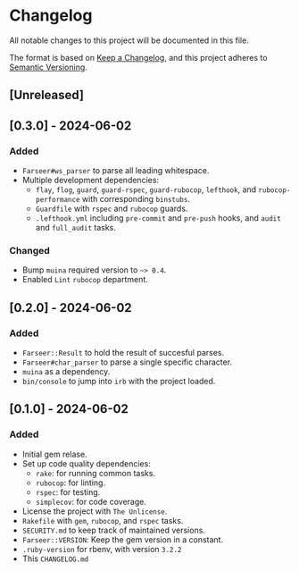 # Changelog

All notable changes to this project will be documented in this file.

The format is based on [Keep a Changelog](https://keepachangelog.com/en/1.1.0/),
and this project adheres to [Semantic Versioning](https://semver.org/spec/v2.0.0.html).

## [Unreleased]

## [0.3.0] - 2024-06-02
### Added
- `Farseer#ws_parser` to parse all leading whitespace.
- Multiple development dependencies:
  - `flay`, `flog`, `guard`, `guard-rspec`, `guard-rubocop`, `lefthook`, and
    `rubocop-performance` with corresponding `binstubs`.
  - `Guardfile` with `rspec` and `rubocop` guards.
  - `.lefthook.yml` including `pre-commit` and `pre-push` hooks, and `audit` and
    `full_audit` tasks.

### Changed
- Bump `muina` required version to `~> 0.4`.
- Enabled `Lint` `rubocop` department.


## [0.2.0] - 2024-06-02
### Added
- `Farseer::Result` to hold the result of succesful parses.
- `Farseer#char_parser` to parse a single specific character.
- `muina` as a dependency.
- `bin/console` to jump into `irb` with the project loaded.


## [0.1.0] - 2024-06-02
### Added
- Initial gem relase.
- Set up code quality dependencies:
  - `rake`:      for running common tasks.
  - `rubocop`:   for linting.
  - `rspec`:     for testing.
  - `simplecov`: for code coverage.
- License the project with `The Unlicense`.
- `Rakefile` with `gem`, `rubocop`, and `rspec` tasks.
- `SECURITY.md` to keep track of maintained versions.
- `Farseer::VERSION`: Keep the gem version in a constant.
- `.ruby-version` for rbenv, with version `3.2.2`
- This `CHANGELOG.md`
